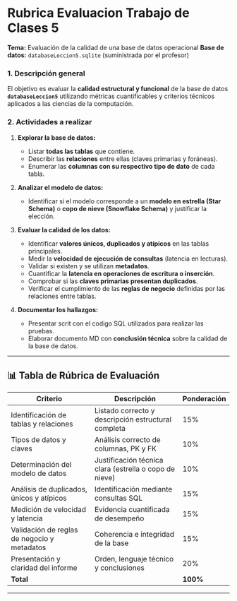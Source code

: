 # Rubrica Evaluacion Trabajo de Clases 5

**Tema:** Evaluación de la calidad de una base de datos operacional
**Base de datos:** `databaseLeccion5.sqlite` (suministrada por el profesor)

### 1. Descripción general

El objetivo es evaluar la **calidad estructural y funcional** de la base de datos **`databaseLeccion5`** utilizando métricas cuantificables y criterios técnicos aplicados a las ciencias de la computación.

### 2. Actividades a realizar

1. **Explorar la base de datos:**

   * Listar **todas las tablas** que contiene.
   * Describir las **relaciones** entre ellas (claves primarias y foráneas).
   * Enumerar las **columnas con su respectivo tipo de dato** de cada tabla.

2. **Analizar el modelo de datos:**

   * Identificar si el modelo corresponde a un **modelo en estrella (Star Schema)** o **copo de nieve (Snowflake Schema)** y justificar la elección.

3. **Evaluar la calidad de los datos:**

   * Identificar **valores únicos, duplicados y atípicos** en las tablas principales.
   * Medir la **velocidad de ejecución de consultas** (latencia en lecturas).
   * Validar si existen y se utilizan **metadatos**.
   * Cuantificar la **latencia en operaciones de escritura o inserción**.
   * Comprobar si las **claves primarias presentan duplicados**.
   * Verificar el cumplimiento de las **reglas de negocio** definidas por las relaciones entre tablas.

4. **Documentar los hallazgos:**

   * Presentar scrit con el codigo SQL utilizados para realizar las pruebas.
   * Elaborar documento MD con **conclusión técnica** sobre la calidad de la base de datos.

---

## 📊 Tabla de Rúbrica de Evaluación

| Criterio                                    | Descripción                                            | Ponderación |
| ------------------------------------------- | ------------------------------------------------------ | ----------- |
| Identificación de tablas y relaciones       | Listado correcto y descripción estructural completa    | 15%         |
| Tipos de datos y claves                     | Análisis correcto de columnas, PK y FK                 | 10%         |
| Determinación del modelo de datos           | Justificación técnica clara (estrella o copo de nieve) | 10%         |
| Análisis de duplicados, únicos y atípicos   | Identificación mediante consultas SQL                  | 15%         |
| Medición de velocidad y latencia            | Evidencia cuantificada de desempeño                    | 15%         |
| Validación de reglas de negocio y metadatos | Coherencia e integridad de la base                     | 15%         |
| Presentación y claridad del informe         | Orden, lenguaje técnico y conclusiones                 | 20%         |
| **Total**                                   |                                                        | **100%**    |

---
